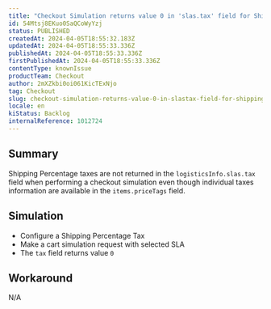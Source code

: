 ```yaml
---
title: "Checkout Simulation returns value 0 in 'slas.tax' field for Shipping Percentage taxes"
id: 54Mtsj8EKuo0SaQCoWyYzj
status: PUBLISHED
createdAt: 2024-04-05T18:55:32.183Z
updatedAt: 2024-04-05T18:55:33.336Z
publishedAt: 2024-04-05T18:55:33.336Z
firstPublishedAt: 2024-04-05T18:55:33.336Z
contentType: knownIssue
productTeam: Checkout
author: 2mXZkbi0oi061KicTExNjo
tag: Checkout
slug: checkout-simulation-returns-value-0-in-slastax-field-for-shipping-percentage-taxes
locale: en
kiStatus: Backlog
internalReference: 1012724
---
```


## Summary


Shipping Percentage taxes are not returned in the `logisticsInfo.slas.tax` field when performing a checkout simulation even though individual taxes information are available in the `items.priceTags` field.


##

## Simulation



- Configure a Shipping Percentage Tax
- Make a cart simulation request with selected SLA
- The `tax` field returns value `0`


##

## Workaround


N/A



